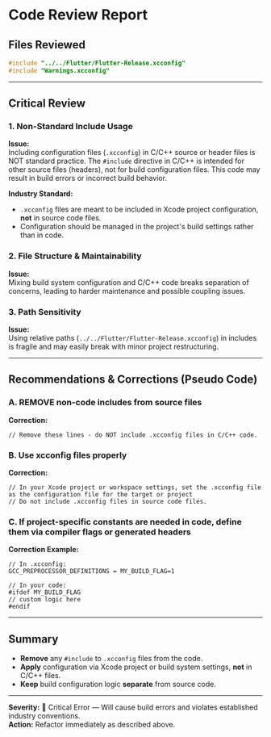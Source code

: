 # Code Review Report

## Files Reviewed

```cpp
#include "../../Flutter/Flutter-Release.xcconfig"
#include "Warnings.xcconfig"
```

---

## Critical Review

### 1. Non-Standard Include Usage

**Issue:**  
Including configuration files (`.xcconfig`) in C/C++ source or header files is NOT standard practice. The `#include` directive in C/C++ is intended for other source files (headers), not for build configuration files. This code may result in build errors or incorrect build behavior.

**Industry Standard:**  
- `.xcconfig` files are meant to be included in Xcode project configuration, **not** in source code files.
- Configuration should be managed in the project's build settings rather than in code.

### 2. File Structure & Maintainability

**Issue:**  
Mixing build system configuration and C/C++ code breaks separation of concerns, leading to harder maintenance and possible coupling issues.

### 3. Path Sensitivity

**Issue:**  
Using relative paths (`../../Flutter/Flutter-Release.xcconfig`) in includes is fragile and may easily break with minor project restructuring.

---

## Recommendations & Corrections (Pseudo Code)

### A. **REMOVE non-code includes from source files**

**Correction:**
```plaintext
// Remove these lines - do NOT include .xcconfig files in C/C++ code.
```

### B. **Use xcconfig files properly**

**Correction:**
```plaintext
// In your Xcode project or workspace settings, set the .xcconfig file as the configuration file for the target or project
// Do not include .xcconfig files in source code files.
```

### C. **If project-specific constants are needed in code, define them via compiler flags or generated headers**

**Correction Example:**
```plaintext
// In .xcconfig:
GCC_PREPROCESSOR_DEFINITIONS = MY_BUILD_FLAG=1

// In your code:
#ifdef MY_BUILD_FLAG
// custom logic here
#endif
```

---

## Summary

- **Remove** any `#include` to `.xcconfig` files from the code.
- **Apply** configuration via Xcode project or build system settings, **not** in C/C++ files.
- **Keep** build configuration logic **separate** from source code.

---

**Severity:** 🛑 Critical Error — Will cause build errors and violates established industry conventions.  
**Action:** Refactor immediately as described above.
